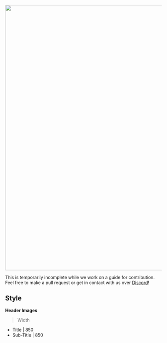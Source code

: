 <img src="https://github.com/Official-VisAI/v1-documentation/blob/main/en/src/Images/General/An%20Overview.png" width=850></img>

This is temporarily incomplete while we work on a guide for contribution. Feel free to make a pull request or get in contact with us over [Discord](https://discord.gg/DsTMP4CHJF)!

## Style
**Header Images**

> Width
* Title | 850 
* Sub-Title | 850 
